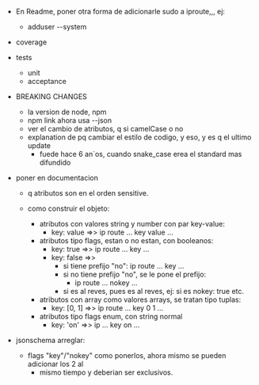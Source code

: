 
* En Readme, poner otra forma de adicionarle sudo a iproute,,, ej:
  * adduser --system



* coverage
* tests
  * unit
  * acceptance



- BREAKING CHANGES
  - la version de node, npm
  - npm link ahora usa --json
  - ver el cambio de atributos, q si camelCase o no
  - explanation de pq cambiar el estilo de codigo, y eso, y es q el ultimo update
    - fuede hace 6 an`os, cuando snake_case erea el standard mas difundido

- poner en documentacion 
  - q atributos son en el orden sensitive. 

  - como construir el objeto:
    - atributos con valores string y number con par key-value:
      - key: value   =>>  ip route ... key value ...
    - atributos tipo flags, estan o no estan, con booleanos:
      - key: true  =>> ip route ... key ...
      - key: false =>> 
        - si tiene prefijo "no":  ip route ... key ...
        - si no tiene prefijo "no", se le pone el prefijo: 
          - ip route ... nokey ...
        - si es al reves, pues es al reves, ej: si es nokey: true etc.
    - atributos con array como valores arrays, se tratan tipo tuplas:
      - key: [0, 1]  =>>  ip route ... key 0 1 ...
    - atributos tipo flags enum, con string normal
      - key: 'on'  =>> ip ... key on ...


- jsonschema arreglar:
  - flags "key"/"nokey" como ponerlos, ahora mismo se pueden adicionar los 2 al
    - mismo tiempo y deberian ser exclusivos.